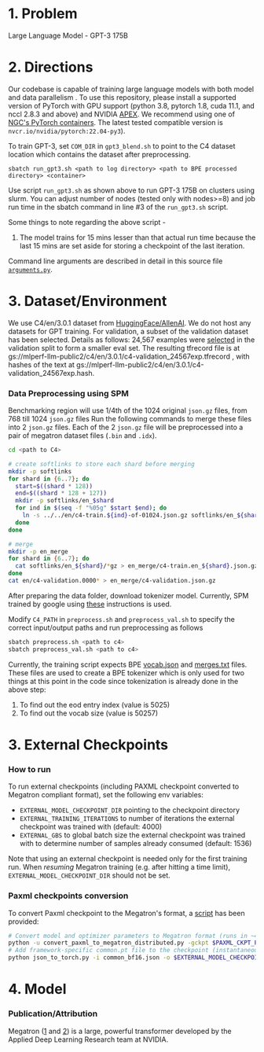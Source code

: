 # 1. Problem 
Large Language Model - GPT-3 175B
# 2. Directions

Our codebase is capable of training large language models with both model and data parallelism
.
To use this repository, please install a supported version of PyTorch with GPU support (python 3.8, pytorch 1.8, cuda 11.1, and nccl 2.8.3 and above) and NVIDIA [APEX](https://github.com/NVIDIA/apex#quick-start). We recommend using one of [NGC's PyTorch containers](https://ngc.nvidia.com/catalog/containers/nvidia:pytorch). The latest tested compatible version is `nvcr.io/nvidia/pytorch:22.04-py3`).

To train GPT-3, set `COM_DIR` in `gpt3_blend.sh` to point to the C4 dataset location which contains the dataset after preprocessing.

```
sbatch run_gpt3.sh <path to log directory> <path to BPE processed directory> <container>
```

Use script `run_gpt3.sh` as shown above to run GPT-3 175B on clusters using slurm. You can adjust number of nodes (tested only with nodes>=8) and job run time in the sbatch command in line #3 of the `run_gpt3.sh` script.

Some things to note regarding the above script -
1. The model trains for 15 mins lesser than that actual run time because the last 15 mins are set aside for storing a checkpoint of the last iteration.

Command line arguments are described in detail in this source file [`arguments.py`](./megatron/arguments.py).


# 3. Dataset/Environment
We use C4/en/3.0.1 dataset from [HuggingFace/AllenAI](https://huggingface.co/datasets/allenai/c4).
We do not host any datasets for GPT training.
For validation, a subset of the validation dataset has been selected. Details as follows:
24,567 examples were [selected](https://github.com/sgpyc/training/blob/paxml-llm-draft/large_language_model/paxml/utils/select_example.md) in the validation split to form a smaller eval set. The resulting tfrecord file is at gs://mlperf-llm-public2/c4/en/3.0.1/c4-validation_24567exp.tfrecord , with hashes of the text at gs://mlperf-llm-public2/c4/en/3.0.1/c4-validation_24567exp.hash.

### Data Preprocessing using SPM
Benchmarking region will use 1/4th of the 1024 original `json.gz` files, from 768 till 1024 `json.gz` files
Run the following commands to merge these files into 2 `json.gz` files. Each of the 2 `json.gz` file will be preprocessed into a pair of megatron dataset files (`.bin` and `.idx`).

```bash
cd <path to C4>

# create softlinks to store each shard before merging
mkdir -p softlinks
for shard in {6..7}; do
  start=$((shard * 128))
  end=$((shard * 128 + 127))
  mkdir -p softlinks/en_$shard
  for ind in $(seq -f "%05g" $start $end); do
    ln -s ../../en/c4-train.${ind}-of-01024.json.gz softlinks/en_${shard}/c4-train.${ind}-of-01024.json.gz
  done
done

# merge
mkdir -p en_merge
for shard in {6..7}; do
  cat softlinks/en_${shard}/*gz > en_merge/c4-train.en_${shard}.json.gz 
done
cat en/c4-validation.0000* > en_merge/c4-validation.json.gz
```

After preparing the data folder, download tokenizer model.
Currently, SPM trained by google using [these](https://github.com/sgpyc/training/blob/paxml-llm-draft/large_language_model/paxml/utils/generate_spm.md) instructions is used.

Modify `C4_PATH` in `preprocess.sh` and `preprocess_val.sh` to specify
the correct input/output paths and run preprocessing as follows
```bash
sbatch preprocess.sh <path to c4>
sbatch preprocess_val.sh <path to c4>
```

Currently, the training script expects BPE [vocab.json](https://huggingface.co/gpt2/resolve/main/vocab.json) and [merges.txt](https://huggingface.co/gpt2/resolve/main/merges.txt) files. These files are used to create a BPE tokenizer which is only used for two things at this point in the code since tokenization is already done in the above step:

1. To find out the eod entry index (value is 5025)
2. To find out the vocab size (value is 50257)

# 3. External Checkpoints
### How to run
To run external checkpoints (including PAXML checkpoint converted to Megatron compliant format), set the following env variables:
- `EXTERNAL_MODEL_CHECKPOINT_DIR` pointing to the checkpoint directory
- `EXTERNAL_TRAINING_ITERATIONS` to number of iterations the external checkpoint was trained with (default: 4000)
- `EXTERNAL_GBS` to global batch size the external checkpoint was trained with to determine number of samples already consumed (default: 1536)

Note that using an external checkpoint is needed only for the first training run. When _resuming_ Megatron training (e.g. after hitting a time limit), `EXTERNAL_MODEL_CHECKPOINT_DIR` should not be set.

### Paxml checkpoints conversion
To convert Paxml checkpoint to the Megatron's format, a [script](scripts/convert_paxml_to_megatron_distributed.py) has been provided:
```bash
# Convert model and optimizer parameters to Megatron format (runs in ~40 minutes on DGXA100, requires 1TB of CPU memory):
python -u convert_paxml_to_megatron_distributed.py -gckpt $PAXML_CKPT_PATH -o $EXTERNAL_MODEL_CHECKPOINT_DIR --dtype bf16  # or `--dtype fp32` for FP32 checkpoint
# Add framework-specific common.pt file to the checkpoint (instantaneous):
python json_to_torch.py -i common_bf16.json -o $EXTERNAL_MODEL_CHECKPOINT_DIR/common.pt  # or `-i common_fp32.json` for FP32 checkpoint
```

# 4. Model
### Publication/Attribution
Megatron ([1](https://arxiv.org/pdf/1909.08053.pdf) and [2](https://arxiv.org/pdf/2104.04473.pdf)) is a large, powerful transformer developed by the Applied Deep Learning Research team at NVIDIA.

